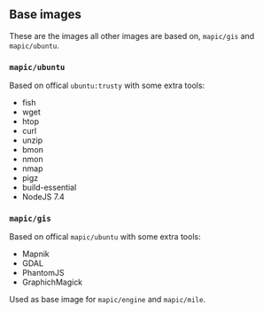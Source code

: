## Base images

These are the images all other images are based on, `mapic/gis` and `mapic/ubuntu`.


### `mapic/ubuntu`
Based on offical `ubuntu:trusty` with some extra tools:
 - fish 
 - wget 
 - htop 
 - curl 
 - unzip 
 - bmon 
 - nmon 
 - nmap 
 - pigz 
 - build-essential
 - NodeJS 7.4

### `mapic/gis` 
Based on offical `mapic/ubuntu` with some extra tools:
 - Mapnik
 - GDAL
 - PhantomJS
 - GraphichMagick

Used as base image for `mapic/engine` and `mapic/mile`.
